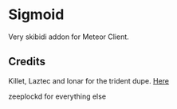 # Sigmoid

Very skibidi addon for Meteor Client.

## Credits

Killet, Laztec and Ionar for the trident dupe. [Here](https://github.com/Killetx/TridentDupe)

zeeplockd for everything else
